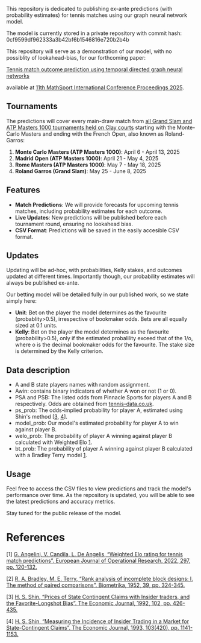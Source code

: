 This repository is dedicated to publishing ex-ante predictions (with probability estimates) for tennis matches using our graph neural network model.

The model is currently stored in a private repository with commit hash: 0cf9599df962333a3b42bf6b1546816e720b2b4b

This repository will serve as a demonstration of our model, with no possiblity of lookahead-bias, for our forthcoming paper:

[Tennis match outcome prediction using temporal directed graph neural networks](https://research-information.bris.ac.uk/en/publications/tennis-match-outcome-prediction-using-temporal-directed-graph-neu)

available at [11th MathSport International Conference Proceedings 2025](https://math.uni.lu/midas/events/mathsports2025/).

## Tournaments 

The predictions will cover every main-draw match from [all Grand Slam and ATP Masters 1000 tournaments held on Clay courts](https://en.wikipedia.org/wiki/2025_ATP_Tour) starting with the Monte-Carlo Masters and ending with the French Open, also known as Roland-Garros:

1. **Monte Carlo Masters (ATP Masters 1000)**: April 6 - April 13, 2025
2. **Madrid Open (ATP Masters 1000)**: April 21 - May 4, 2025
3. **Rome Masters (ATP Masters 1000)**: May 7 - May 18, 2025
4. **Roland Garros (Grand Slam)**: May 25 - June 8, 2025


## Features

- **Match Predictions**: We will provide forecasts for upcoming tennis matches, including probability estimates for each outcome.
- **Live Updates**: New predictions will be published before each tournament round, ensuring no lookahead bias.
- **CSV Format**: Predictions will be saved in the easily accesible CSV format.

## Updates

Updating will be ad-hoc, with probabilities, Kelly stakes, and outcomes updated at different times. Importantly though, our probability estimates will always be published ex-ante. 

Our betting model will be detailed fully in our published work, so we state simply here:

- **Unit**: Bet on the player the model determines as the favourite (probablity>0.5), irrespective of bookmaker odds. Bets are all equally sized at 0.1 units.
- **Kelly**: Bet on the player the model determines as the favourite (probability>0.5), only if the estimated probalility exceed that of the 1/o, where o is the decimal bookmaker odds for the favourite. The stake size is determined by the Kelly criterion.

## Data description

- A and B state players names with random assignment.
- Awin: contains binary indicators of whether A won or not (1 or 0).
- PSA and PSB: The listed odds from Pinnacle Sports for players A and B respectively. Odds are obtained from [tennis-data.co.uk](tennis-data.co.uk).
- ps_prob: The odds-implied probability for player A, estimated using Shin's method [[3](#3), [4](#4)].
- model_prob: Our model's estimated probability for player A to win against player B.
- welo_prob: The probability of player A winning against player B calculated with Weighted Elo [1](#1).
- bt_prob: The probability of player A winning against player B calculated with a Bradley Terry model [1](#1).

## Usage

Feel free to access the CSV files to view predictions and track the model's performance over time. As the repository is updated, you will be able to see the latest predictions and accuracy metrics.

Stay tuned for the public release of the model.


# References

<a id="1">[1]</a> [G. Angelini, V. Candila, L. De Angelis, “Weighted Elo rating for tennis match predictions”. European Journal of Operational Research, 2022, 297, pp. 120-132.](https://doi.org/10.1016/j.ejor.2021.04.011)

<a id="2">[2]</a> [R. A. Bradley, M. E. Terry, “Rank analysis of incomplete block designs: I. The method of paired comparisons”. Biometrika, 1952, 39, pp. 324-345.](https://doi.org/10.1093/biomet/39.3-4.324)

<a id="3">[3]</a> 
[H. S. Shin, “Prices of State Contingent Claims with Insider
traders, and the Favorite-Longshot Bias”. The Economic
Journal, 1992, 102, pp. 426-435.](https://doi.org/10.2307/2234526)

<a id="4">[4]</a> 
[H. S. Shin, “Measuring the Incidence of Insider Trading in a
Market for State-Contingent Claims”. The Economic Journal,
1993, 103(420), pp. 1141-1153.](https://doi.org/10.2307/2234240)
